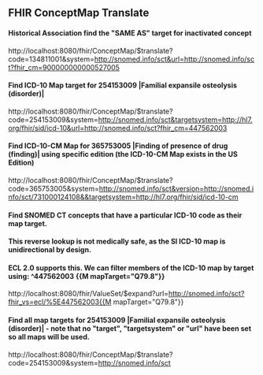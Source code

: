 ## FHIR ConceptMap Translate

#### Historical Association find the "SAME AS" target for inactivated concept 
http://localhost:8080/fhir/ConceptMap/$translate?code=134811001&system=http://snomed.info/sct&url=http://snomed.info/sct?fhir_cm=900000000000527005

#### Find ICD-10 Map target for 254153009 |Familial expansile osteolysis (disorder)|
http://localhost:8080/fhir/ConceptMap/$translate?code=254153009&system=http://snomed.info/sct&targetsystem=http://hl7.org/fhir/sid/icd-10&url=http://snomed.info/sct?fhir_cm=447562003

#### Find ICD-10-CM Map for 365753005 |Finding of presence of drug (finding)| using specific edition (the ICD-10-CM Map exists in the US Edition)
http://localhost:8080/fhir/ConceptMap/$translate?code=365753005&system=http://snomed.info/sct&version=http://snomed.info/sct/731000124108&&targetsystem=http://hl7.org/fhir/sid/icd-10-cm

#### Find SNOMED CT concepts that have a particular ICD-10 code as their map target.
#### This reverse lookup is not medically safe, as the SI ICD-10 map is unidirectional by design.
#### ECL 2.0 supports this. We can filter members of the ICD-10 map by target using: ^447562003 {{M mapTarget="Q79.8"}}
http://localhost:8080/fhir/ValueSet/$expand?url=http://snomed.info/sct?fhir_vs=ecl/%5E447562003{{M mapTarget="Q79.8"}}

#### Find all map targets for 254153009 |Familial expansile osteolysis (disorder)| - note that no "target", "targetsystem" or "url" have been set so all maps will be used.
http://localhost:8080/fhir/ConceptMap/$translate?code=254153009&system=http://snomed.info/sct

